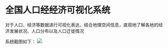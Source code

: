 # 全国人口经经济可视化系统
对于人口、经济等数据进行可视化表达，结合地理空间信息，直观地了解各地的经济发展状况、人口分布以及人口迁徙情况

系统截图如下：
![](https://github.com/xiwangzhigu/Photo-Viewer/blob/master/printscreen/p1.png)
